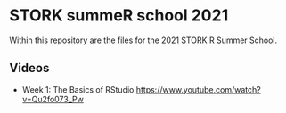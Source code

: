 # STORK summeR school 2021
Within this repository are the files for the 2021 STORK R Summer School. 

## Videos

- Week 1: The Basics of RStudio
https://www.youtube.com/watch?v=Qu2fo073_Pw

